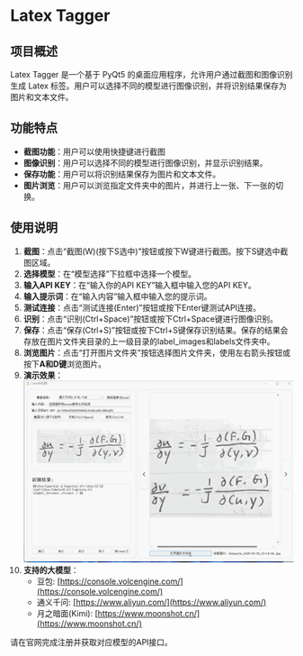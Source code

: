 # Latex Tagger

## 项目概述
Latex Tagger 是一个基于 PyQt5 的桌面应用程序，允许用户通过截图和图像识别生成 Latex 标签。用户可以选择不同的模型进行图像识别，并将识别结果保存为图片和文本文件。

## 功能特点
- **截图功能**：用户可以使用快捷键进行截图
- **图像识别**：用户可以选择不同的模型进行图像识别，并显示识别结果。
- **保存功能**：用户可以将识别结果保存为图片和文本文件。
- **图片浏览**：用户可以浏览指定文件夹中的图片，并进行上一张、下一张的切换。

## 使用说明
1. **截图**：点击“截图(W)(按下S选中)”按钮或按下W键进行截图。按下S键选中截图区域。
2. **选择模型**：在“模型选择”下拉框中选择一个模型。
3. **输入API KEY**：在“输入你的API KEY”输入框中输入您的API KEY。
4. **输入提示词**：在“输入内容”输入框中输入您的提示词。
5. **测试连接**：点击“测试连接(Enter)”按钮或按下Enter键测试API连接。
6. **识别**：点击“识别(Ctrl+Space)”按钮或按下Ctrl+Space键进行图像识别。
7. **保存**：点击“保存(Ctrl+S)”按钮或按下Ctrl+S键保存识别结果。保存的结果会存放在图片文件夹目录的上一级目录的label_images和labels文件夹中。
8. **浏览图片**：点击“打开图片文件夹”按钮选择图片文件夹，使用左右箭头按钮或按下**A和D键**浏览图片。
9. **演示效果**：
![演示效果](/show.gif)
10. **支持的大模型**：
    - 豆包: [https://console.volcengine.com/](https://console.volcengine.com/)
    - 通义千问: [https://www.aliyun.com/](https://www.aliyun.com/)
    - 月之暗面(Kimi): [https://www.moonshot.cn/](https://www.moonshot.cn/)

请在官网完成注册并获取对应模型的API接口。
